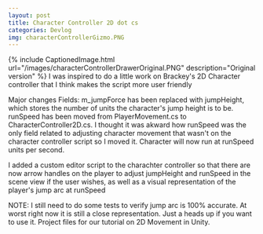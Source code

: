```yaml
---
layout: post
title: Character Controller 2D dot cs
categories: Devlog
img: characterControllerGizmo.PNG
---
```

{% include CaptionedImage.html url="/images/characterControllerDrawerOriginal.PNG" description="Original version" %}
I was inspired to do a little work on Brackey's 2D Character controller that I think makes the script more user friendly

Major changes Fields: m_jumpForce has been replaced with jumpHeight, which stores the number of units the character's jump height is to be. runSpeed has been moved from PlayerMovement.cs to CharacterController2D.cs. I thought it was akward how runSpeed was the only field related to adjusting character movement that wasn't on the character controller script so I moved it. Character will now run at runSpeed units per second.

I added a custom editor script to the charachter controller so that there are now arrow handles on the player to adjust jumpHeight and runSpeed in the scene view if the user wishes, as well as a visual representation of the player's jump arc at runSpeed

NOTE: I still need to do some tests to verify jump arc is 100% accurate. At worst right now it is still a close representation. Just a heads up if you want to use it. Project files for our tutorial on 2D Movement in Unity.
